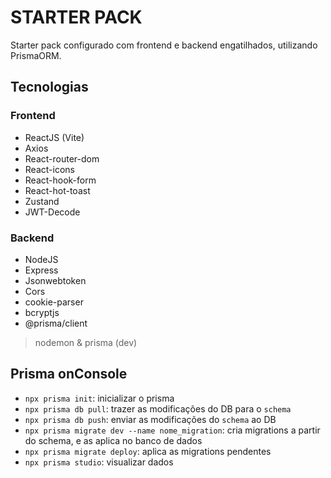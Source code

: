 # STARTER PACK

Starter pack configurado com frontend e backend engatilhados, utilizando PrismaORM.

## Tecnologias

### Frontend
- ReactJS (Vite)
- Axios
- React-router-dom
- React-icons
- React-hook-form
- React-hot-toast
- Zustand
- JWT-Decode

### Backend
- NodeJS
- Express
- Jsonwebtoken
- Cors
- cookie-parser
- bcryptjs
- @prisma/client

> nodemon & prisma (dev)

## Prisma onConsole

- `npx prisma init`: inicializar o prisma
- `npx prisma db pull`: trazer as modificações do DB para o `schema`
- `npx prisma db push`: enviar as modificações do `schema` ao DB
- `npx prisma migrate dev --name nome_migration`: cria migrations a partir do schema, e as aplica no banco de dados
- `npx prisma migrate deploy`: aplica as migrations pendentes
- `npx prisma studio`: visualizar dados